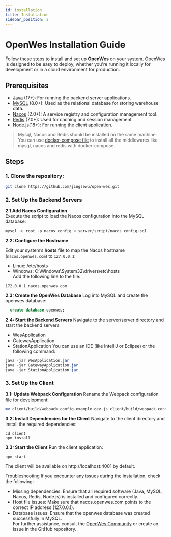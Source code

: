 ```yaml
---
id: installation
title: Installation
sidebar_position: 2
---
```


# OpenWes Installation Guide

Follow these steps to install and set up **OpenWes** on your system. OpenWes is designed to be easy to deploy, whether you're running it locally for development or in a cloud environment for production.

## Prerequisites

- [Java](https://www.java.com/) (17+): For running the backend server applications.
- [MySQL](https://www.mysql.com/) (8.0+): Used as the relational database for storing warehouse data.
- [Nacos](https://nacos.io/) (2.0+): A service registry and configuration management tool.
- [Redis](https://redis.io/) (7.0+): Used for caching and session management.
- [Node.js](https://nodejs.org/)(18+): For running the client application.

> Mysql, Nacos and Redis should be installed on the same machine.
> You can use [docker-compose file](/docker/docker-compose.yml) to install all the middlewares like mysql, nacos and redis with docker-compose.
## Steps

### 1. Clone the repository:
   ```bash
   git clone https://github.com/jingsewu/open-wes.git
   ```
### 2. Set Up the Backend Servers

**2.1 Add Nacos Configuration**  
Execute the script to load the Nacos configuration into the MySQL database:

```sql
mysql -u root -p nacos_config < server/script/nacos_config.sql
```
**2.2: Configure the Hostname**

Edit your system’s **hosts** file to map the Nacos hostname (```nacos.openwes.com```) to ```127.0.0.1```:

* Linux: /etc/hosts
* Windows: C:\Windows\System32\drivers\etc\hosts  
Add the following line to the file:

```172.0.0.1 nacos.openwes.com```

**2.3: Create the OpenWes Database**
Log into MySQL and create the openwes database:

  ```sql
    create database openwes;
  ```
**2.4: Start the Backend Servers**
Navigate to the server/server directory and start the backend servers:

* WesApplication
* GatewayApplication
* StationApplication
  You can use an IDE (like IntelliJ or Eclipse) or the following command:

```java
java -jar WesApplication.jar
java -jar GatewayApplication.jar
java -jar StationApplication.jar
```

### 3. Set Up the Client

**3.1: Update Webpack Configuration**
Rename the Webpack configuration file for development:
```bash
mv client/build/webpack.config.example.dev.js client/build/webpack.config.dev.js
```
**3.2: Install Dependencies for the Client**
Navigate to the client directory and install the required dependencies:
```npm
cd client
npm install
```
**3.3: Start the Client**
Run the client application:
```npm
npm start
```
The client will be available on http://localhost:4001 by default.

Troubleshooting
If you encounter any issues during the installation, check the following:

* Missing dependencies: Ensure that all required software (Java, MySQL, Nacos, Redis, Node.js) is installed and configured correctly.
* Host file issues: Make sure that nacos.openwes.com points to the correct IP address (127.0.0.1).
* Database issues: Ensure that the openwes database was created successfully in MySQL.  
For further assistance, consult the [OpenWes Community](https://github.com/jingsewu/open-wes/issues) or create an issue in the GitHub repository.
